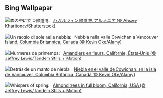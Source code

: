## Bing Wallpaper
![](https://www.bing.com/th?id=OHR.HaghartsinMonastery_JA-JP9652317145_UHD.jpg&w=1000)森の中に立つ修道院:&nbsp;&ensp;[ハガルツィン修道院, アルメニア (© Alexey Kharitonov/Shutterstock)](https://www.bing.com/th?id=OHR.HaghartsinMonastery_JA-JP9652317145_UHD.jpg)
<br><br/>
![](https://www.bing.com/th?id=OHR.MtPrevostDuncan_IT-IT3250174651_UHD.jpg&w=1000)Un raggio di sole nella nebbia:&nbsp;&ensp;[Nebbia nella valle Cowichan a Vancouver Island, Columbia Britannica, Canada (© Kevin Oke/Alamy)](https://www.bing.com/th?id=OHR.MtPrevostDuncan_IT-IT3250174651_UHD.jpg)
<br><br/>
![](https://www.bing.com/th?id=OHR.AlmondBloom_FR-FR1944191852_UHD.jpg&w=1000)Murmures de printemps:&nbsp;&ensp;[Amandiers en fleurs, Californie, États-Unis (© Jeffrey Lewis/Tandem Stills + Motion)](https://www.bing.com/th?id=OHR.AlmondBloom_FR-FR1944191852_UHD.jpg)
<br><br/>
![](https://www.bing.com/th?id=OHR.MtPrevostDuncan_ES-ES1488593633_UHD.jpg&w=1000)Detrás de un manto de niebla:&nbsp;&ensp;[Niebla en el valle de Cowichan, en la isla de Vancouver, Columbia Británica, Canadá (© Kevin Oke/Alamy)](https://www.bing.com/th?id=OHR.MtPrevostDuncan_ES-ES1488593633_UHD.jpg)
<br><br/>
![](https://www.bing.com/th?id=OHR.AlmondBloom_EN-GB1597354160_UHD.jpg&w=1000)Whispers of spring:&nbsp;&ensp;[Almond trees in full bloom, California, USA (© Jeffrey Lewis/Tandem Stills + Motion)](https://www.bing.com/th?id=OHR.AlmondBloom_EN-GB1597354160_UHD.jpg)
<br><br/>
